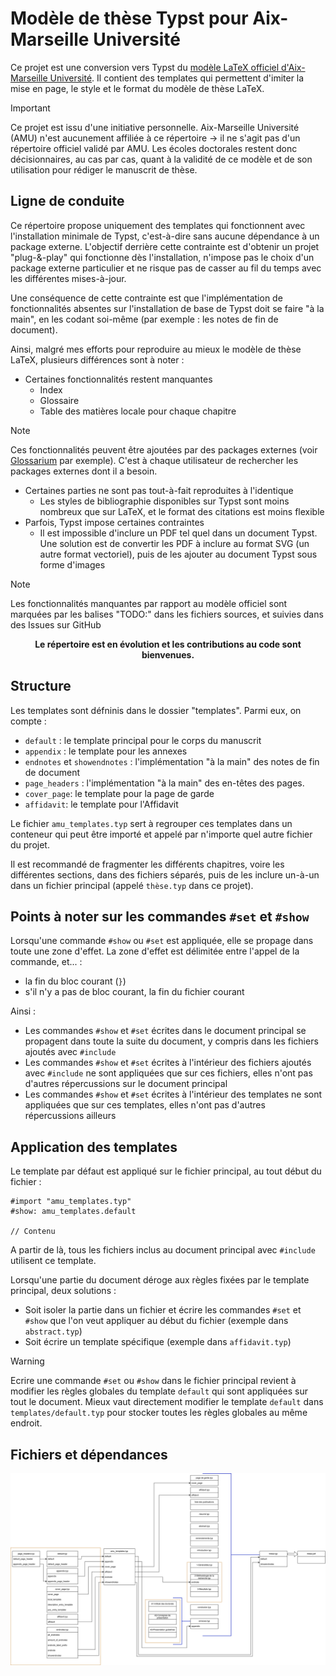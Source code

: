 
<!---
Copyright 2025 Pierre BAGNARA

Licensed under the Apache License, Version 2.0 (the "License");
you may not use this file except in compliance with the License.
You may obtain a copy of the License at

    https://www.apache.org/licenses/LICENSE-2.0

Unless required by applicable law or agreed to in writing, software
distributed under the License is distributed on an "AS IS" BASIS,
WITHOUT WARRANTIES OR CONDITIONS OF ANY KIND, either express or implied.
See the License for the specific language governing permissions and
limitations under the License.
-->


# Modèle de thèse Typst pour Aix-Marseille Université

Ce projet est une conversion vers Typst du [modèle LaTeX officiel d'Aix-Marseille Université](https://github.com/SCD-Aix-Marseille-Universite/latexamu/tree/master).
Il contient des templates qui permettent d'imiter la mise en page, le style et le format du modèle de thèse LaTeX.

> [!IMPORTANT]
> Ce projet est issu d'une initiative personnelle. Aix-Marseille Université (AMU) n'est aucunement affiliée à ce répertoire -> il ne s'agit pas d'un répertoire officiel validé par AMU. Les écoles doctorales restent donc décisionnaires, au cas par cas, quant à la validité de ce modèle et de son utilisation pour rédiger le manuscrit de thèse.


## Ligne de conduite

Ce répertoire propose uniquement des templates qui fonctionnent avec l'installation minimale de Typst, c'est-à-dire sans aucune dépendance à un package externe.
L'objectif derrière cette contrainte est d'obtenir un projet "plug-&-play" qui fonctionne dès l'installation, n'impose pas le choix d'un package externe particulier et ne risque pas de casser au fil du temps avec les différentes mises-à-jour.

Une conséquence de cette contrainte est que l'implémentation de fonctionnalités absentes sur l'installation de base de Typst doit se faire "à la main", en les codant soi-même (par exemple : les notes de fin de document). 

Ainsi, malgré mes efforts pour reproduire au mieux le modèle de thèse LaTeX, plusieurs différences sont à noter :
- Certaines fonctionnalités restent manquantes
    - Index
    - Glossaire
    - Table des matières locale pour chaque chapitre
> [!NOTE]
> Ces fonctionnalités peuvent être ajoutées par des packages externes (voir [Glossarium](https://typst.app/universe/package/glossarium/) par exemple). C'est à chaque utilisateur de rechercher les packages externes dont il a besoin.
- Certaines parties ne sont pas tout-à-fait reproduites à l'identique
    - Les styles de bibliographie disponibles sur Typst sont moins nombreux que sur LaTeX, et le format des citations est moins flexible
- Parfois, Typst impose certaines contraintes
    - Il est impossible d'inclure un PDF tel quel dans un document Typst. Une solution est de convertir les PDF à inclure au format SVG (un autre format vectoriel), puis de les ajouter au document Typst sous forme d'images

> [!NOTE]
> Les fonctionnalités manquantes par rapport au modèle officiel sont marquées par les balises "TODO:" dans les fichiers sources, et suivies dans des Issues sur GitHub

<b><p align="center"> Le répertoire est en évolution et les contributions au code sont bienvenues. </p></b>


## Structure

Les templates sont défninis dans le dossier "templates".
Parmi eux, on compte : 
- ```default``` : le template principal pour le corps du manuscrit
- ```appendix``` : le template pour les annexes
- ```endnotes``` et ```showendnotes``` : l'implémentation "à la main" des notes de fin de document
- ```page_headers``` : l'implémentation "à la main" des en-têtes des pages.
- ```cover_page```: le template pour la page de garde
- ```affidavit```: le template pour l'Affidavit

Le fichier ```amu_templates.typ``` sert à regrouper ces templates dans un conteneur qui peut être importé et appelé par n'importe quel autre fichier du projet.

Il est recommandé de fragmenter les différents chapitres, voire les différentes sections, dans des fichiers séparés, puis de les inclure un-à-un dans un fichier principal (appelé ```thèse.typ``` dans ce projet).


## Points à noter sur les commandes ```#set``` et ```#show```

Lorsqu'une commande ```#show``` ou ```#set``` est appliquée, elle se propage dans toute une zone d'effet. La zone d'effet est délimitée entre l'appel de la commande, et... : 
- la fin du bloc courant (```}```)
- s'il n'y a pas de bloc courant, la fin du fichier courant

Ainsi : 
- Les commandes ```#show``` et ```#set``` écrites dans le document principal se propagent dans toute la suite du document, y compris dans les fichiers ajoutés avec ```#include```
- Les commandes ```#show``` et ```#set``` écrites à l'intérieur des fichiers ajoutés avec ```#include``` ne sont appliquées que sur ces fichiers, elles n'ont pas d'autres répercussions sur le document principal
- Les commandes ```#show``` et ```#set``` écrites à l'intérieur des templates ne sont appliquées que sur ces templates, elles n'ont pas d'autres répercussions ailleurs


## Application des templates

Le template par défaut est appliqué sur le fichier principal, au tout début du fichier :
```typst
#import "amu_templates.typ"
#show: amu_templates.default

// Contenu
```
A partir de là, tous les fichiers inclus au document principal avec ```#include``` utilisent ce template.

Lorsqu'une partie du document déroge aux règles fixées par le template principal, deux solutions :
- Soit isoler la partie dans un fichier et écrire les commandes ```#set``` et ```#show``` que l'on veut appliquer au début du fichier (exemple dans ```abstract.typ```)
- Soit écrire un template spécifique (exemple dans ```affidavit.typ```)

>[!WARNING]
> Ecrire une commande ```#set``` ou ```#show``` dans le fichier principal revient à modifier les règles globales du template ```default``` qui sont appliquées sur tout le document. Mieux vaut directement modifier le template ```default``` dans ```templates/default.typ``` pour stocker toutes les règles globales au même endroit.


## Fichiers et dépendances

![Diagramme drawio de l'organisation des fichiers et des imports](drawio_diagrams/dependancies.drawio.svg)
